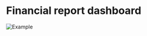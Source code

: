 # Financial report dashboard
![Example](https://github.com/vuthanhdatt/financial-dasboard/blob/main/images/example_1.png)